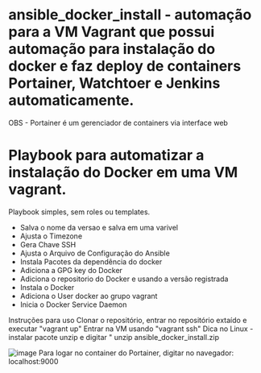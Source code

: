 # ansible_docker_install - automação para a VM Vagrant que possui automação para instalação do docker e faz deploy de containers Portainer, Watchtoer e Jenkins automaticamente. 

OBS - Portainer é um gerenciador de containers via interface web

# Playbook para automatizar a instalação do Docker em uma VM vagrant. 

Playbook simples, sem roles ou templates. 

- Salva o nome da versao e salva em uma varivel
- Ajusta o Timezone
- Gera Chave SSH
- Ajusta o Arquivo de Configuração do Ansible 
- Instala Pacotes da dependência do docker
- Adiciona a GPG key do Docker
- Adiciona o repositorio do Docker e usando a versão registrada
- Instala o Docker
- Adiciona o User docker ao grupo vagrant
- Inicia o Docker Service Daemon

Instruções para uso
Clonar o repositório, entrar no repositório extaído e executar "vagrant up" 
Entrar na VM usando "vagrant ssh"
Dica no Linux - instalar pacote unzip e digitar " unzip ansible_docker_install.zip

![image](https://user-images.githubusercontent.com/20565821/127348699-a5e7b5b5-8b8a-49ed-a427-5f7c5f19e203.png)
Para logar no container do Portainer, digitar no navegador: localhost:9000

